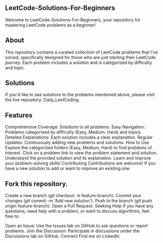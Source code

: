 ## LeetCode-Solutions-For-Beginners
Welcome to LeetCode-Solutions-For-Beginners, your repository for mastering LeetCode problems as a beginner!

 ## About
This repository contains a curated collection of LeetCode problems that I've solved, specifically designed for those who are just starting their LeetCode journey. Each problem includes a solution and is categorized by difficulty and topic.

## Solutions
If you'd like to see solutions to the problems mentioned above, please visit the live repository: Daily_LeetCoding.

## Features
Comprehensive Coverage: Solutions to all problems.
Easy Navigation: Problems categorized by difficulty (Easy, Medium, Hard) and topics.
Detailed Explanations: Each solution includes a clear explanation.
Regular Updates: Continuously adding new problems and solutions.
How to Use
Explore the categorized folders (Easy, Medium, Hard) to find problems of interest.
Click on a problem link to view the problem statement and solution.
Understand the provided solution and its explanation.
Learn and improve your problem-solving skills!
Contributing
Contributions are welcome! If you have a new solution to add or want to improve an existing one:

## Fork this repository.
Create a new branch (git checkout -b feature-branch).
Commit your changes (git commit -m 'Add new solution').
Push to the branch (git push origin feature-branch).
Open a Pull Request.
Seeking Help
If you have any questions, need help with a problem, or want to discuss algorithms, feel free to:

Open an Issue: Use the Issues tab on GitHub to ask questions or report problems.
Join the Discussion: Participate in discussions under the Discussions tab on GitHub.
Connect
Find me on LinkedIn.
